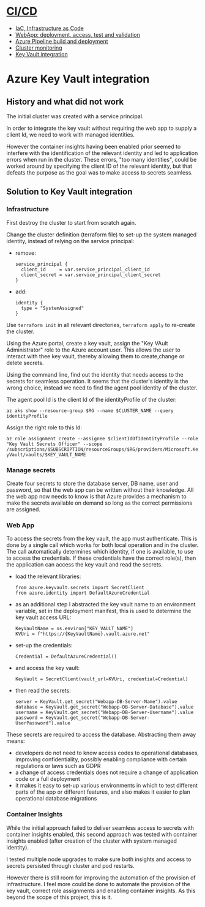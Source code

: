 # [CI/CD](../README.md#cicd)

- [IaC, Infrastructure as Code](CourseNotes-IaC.md)
- [WebApp: deployment, access, test and validation](CourseNotes-WebApp.md)
- [Azure Pipeline build and deployment](CourseNotes-Pipeline.md)
- [Cluster monitoring](CourseNotes-Monitoring.md)
- [Key Vault integration](CourseNotes-KeyVault.md)


# Azure Key Vault integration

## History and what did not work

The initial cluster was created with a service principal.

In order to integrate the key vault without requiring the web app to supply a client Id, we need to work with managed identities.

However the container insights having been enabled prior seemed to interfere with the identification of the relevant identity and led to application errors when run in the cluster. These errors, "too many identities", could be worked around by specifying the client ID of the relevant identity, but that defeats the purpose  as the goal was to make access to secrets seamless.


## Solution to Key Vault integration

### Infrastructure

First destroy the cluster to start from scratch again.

Change the cluster definition (terraform file) to set-up the system managed identity, instead of relying on the service principal:

- remove:
  ```
  service_principal {
    client_id     = var.service_principal_client_id
    client_secret = var.service_principal_client_secret
  }
  ```

- add:
  ```
  identity {
    type = "SystemAssigned"
  }
  ```

Use `terraform init` in all relevant directories, `terraform apply` to re-create the cluster.

Using the Azure portal, create a key vault, assign the "Key VAult Administrator" role to the Azure account user. This allows the user to interact with thee key vault, thereby allowing them to create,change or delete secrets.

Using the command line, find out the identity that needs access to the secrets for seamless operation. It seems that the cluster's identity is the wrong choice, instead we need to find the agent pool identity of the cluster.

The agent pool Id is the client Id of the identityProfile of the cluster:

`az aks show --resource-group $RG --name $CLUSTER_NAME --query identityProfile`

Assign the right role to this Id:

`az role assignment create --assignee $clientIdOfIdentityProfile --role "Key Vault Secrets Officer" --scope /subscriptions/$SUBSCRIPTION/resourceGroups/$RG/providers/Microsoft.KeyVault/vaults/$KEY_VAULT_NAME`


### Manage secrets

Create four secrets to store the database server, DB name, user and password, so that the web app can be written without their knowledge. All the web app now needs to know is that Azure provides a mechanism to make the secrets available on demand so long as the correct permissions are assigned.


### Web App

To access the secrets from the key vault, the app must authenticate. This is done by a single call which works for both local operation and in the cluster. The call automatically determines which identity, if one is available, to use to access the credentials. If these credentials have the correct role(s), then the application can access the key vault and read the secrets.

- load the relevant libraries:   
  ```
  from azure.keyvault.secrets import SecretClient
  from azure.identity import DefaultAzureCredential
  ```

- as an additional step I abstracted the key vault name to an environment variable, set in the deployment manifest, this is used to determine the key vault access URL:   
  ```
  KeyVaultName = os.environ["KEY_VAULT_NAME"]
  KVUri = f"https://{KeyVaultName}.vault.azure.net"
  ```

- set-up the  credentials:   
  ```
  Credential = DefaultAzureCredential()
  ```

- and access the key vault:   
  ```
  KeyVault = SecretClient(vault_url=KVUri, credential=Credential)
  ```

- then read the secrets:
  ```
  server = KeyVault.get_secret("Webapp-DB-Server-Name").value
  database = KeyVault.get_secret("Webapp-DB-Server-Database").value
  username = KeyVault.get_secret("Webapp-DB-Server-Username").value
  password = KeyVault.get_secret("Webapp-DB-Server-UserPassword").value
  ```

These secrets are required to access the database. Abstracting them away means:
- developers do not need to know access codes to operational databases, improving confidentiality, possibly enabling compliance with certain regulations or laws such as GDPR
- a change of access credentials does not require a change of application code or a full deployment
- it makes it easy to set-up various environments in which to test different parts of the app or different features, and also makes it easier to plan operational database migrations


### Container Insights

While the initial approach failed to deliver seamless access to secrets with container insights enabled, this second approach was tested with container insights enabled (after creation of the cluster with system managed identity).

I tested multiple node upgrades to make sure both insights and access to secrets persisted through cluster and pod restarts.

However there is still room for improving the automation of the provision of infrastructure. I feel more could be done to automate the provision of the key vault, correct role assignments and enabling container insights. As this beyond the scope of this project, this is it.
